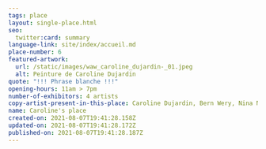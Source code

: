```yaml
---
tags: place
layout: single-place.html
seo:
  twitter:card: summary
language-link: site/index/accueil.md
place-number: 6
featured-artwork:
  url: /static/images/waw_caroline_dujardin-_01.jpeg
  alt: Peinture de Caroline Dujardin
quote: "!!! Phrase blanche !!!"
opening-hours: 11am > 7pm
number-of-exhibitors: 4 artists
copy-artist-present-in-this-place: Caroline Dujardin, Bern Wery, Nina Neuray, Lionel Vinche
name: Caroline's place
created-on: 2021-08-07T19:41:28.158Z
updated-on: 2021-08-07T19:41:28.172Z
published-on: 2021-08-07T19:41:28.187Z
---
```

